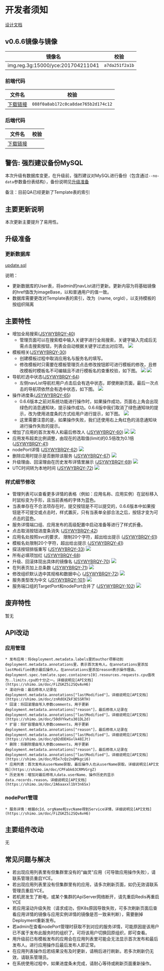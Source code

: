 # 开发者须知

[设计文档](https://shimo.im/desktop)

## v0.6.6镜像与镜像

镜像名 | 校验
-------- | -----------
img.reg.3g:15000/yce:201704211041 | `a7da251f2a1b`

### 前端代码

文件名 | 校验
-------- | -----------
[下载链接](http://10.151.30.223/dawei.li/yce-frontend/repository/archive.tar.gz?ref=0.6.6) | `088f0a8ab172c0ca8dae765b2d174c12`


### 后端代码

文件名 | 校验
-------- | -----------
[下载链接](http://10.151.30.223/dawei.li/yce-backend/repository/archive.tar.gz?ref=0.6.6) | 


## 警告: 强烈建议备份MySQL

本次升级有数据库变更，在升级前，强烈建议对MySQL进行备份（包含通过`--no-data`参数备份表结构），备份说明见[升级准备](http://10.151.30.223/dawei.li/yce-backend/blob/0.6.6/doc/release/0.6.6/ops.md#%E5%8D%87%E7%BA%A7%E5%87%86%E5%A4%87)

备注：目前QA已经更新了Template表的索引

## 主要更新说明

本次更新主要提升了易用性。

## 升级准备

### 更新数据库

[update.sql](http://10.151.30.223/dawei.li/yce-backend/blob/0.6.6/doc/release/0.6.6/update.sql)

说明：

* 更新数据库的User表，将admin的navList进行更新。更新内容为将基础镜像的href值改为imageBase，以和普通用户的值一致。
* 数据库需要更改对Template表的索引，改为（name, orgId），以支持模板的按组织隔离

## 主要特性

* 增加全局搜索([JSYWYBRQY-40](http://jira.yeepay.com/browse/JSYWYBRQY-40))
    * 管理页面可以在搜索框中输入关键字进行全局搜索，关键字输入完成后无需点击搜索按钮，列表会自动根据关键字过滤出对应项。
    ![](http://oonf35dr9.bkt.clouddn.com/search.jpeg)
* 模板相关([JSYWYBRQY-30](http://jira.yeepay.com/browse/JSYWYBRQY-30))
    * 创建模板过程中取消应用名与服务名的填写。
    * 修改模板时只需要在模板管理页点击修改按钮即可进行模板的修改，且修改模板时模板名不可编辑且不进行模板名的查重校验，如下图。
    ![](http://oonf35dr9.bkt.clouddn.com/templateModify.jpeg)
    ![](http://oonf35dr9.bkt.clouddn.com/inputDisabled.jpeg)
* 导航栏选中状态([JSYWYBRQY-64](http://jira.yeepay.com/browse/JSYWYBRQY-64))
    * 左侧navList导航栏用户点击后会有选中状态，即使刷新页面，最后一次点击的导航项依然会有选中状态，如下图。
    ![](http://oonf35dr9.bkt.clouddn.com/navListchecked.jpeg)
* 操作进度条([JSYWYBRQY-65](http://jira.yeepay.com/browse/JSYWYBRQY-65))
    * 0.6.6版本之前对系统功能进行操作时，如果操作成功，页面右上角会出现绿色的消息通知块，提示操作成功。0.6.6版中我们取消了绿色通知块的提示，改为使用进度条的方式给用户进行提示，如下图。
    ![](http://oonf35dr9.bkt.clouddn.com/deleteProgress.jpeg)
    * 这里需要注意的是，如果操作失败，我们还使用右上角红色的消息通知块进行操作失败的提示。
* 增加了应用的首次发布人和最后修改人 ([JSYWYBRQY-60](http://jira.yeepay.com/browse/JSYWYBRQY-60))
![](http://oonfhlbqp.bkt.clouddn.com/QQ20170419-171843.png)
![](http://oonfhlbqp.bkt.clouddn.com/QQ20170419-171730.png)
* 应用发布超卖比例调整，由现在的选取值(limit)的0.5倍改为0.1倍 ([JSYWYBRQY-41](http://jira.yeepay.com/browse/JSYWYBRQY-47))
* nodePort详情 ([JSYWYBRQY-62](http://jira.yeepay.com/browse/JSYWYBRQY-62))
![](http://oonfhlbqp.bkt.clouddn.com/QQ20170419-172107.png)
* 删除应用时提示是否删除该服务 ([JSYWYBRQY-67](http://jira.yeepay.com/browse/JSYWYBRQY-67))
![](http://oonfhlbqp.bkt.clouddn.com/QQ20170419-172552.png)
* 升级理由、回滚理由在历史发布详情里展示 ([JSYWYBRQY-69](http://jira.yeepay.com/browse/JSYWYBRQY-69))
![](http://oonfhlbqp.bkt.clouddn.com/QQ20170419-173216.png)
* UTC时间转为本地时间 ([JSYWYBRQY-72](http://jira.yeepay.com/browse/JSYWYBRQY-72))
![](http://oonfhlbqp.bkt.clouddn.com/QQ20170419-180049.png)


### 样式细节修改
* 管理列表可以查看更多详情的表格（例如：应用名称、应用实例）在鼠标移入时鼠标变为手形，且当前表格的字体为蓝色。
* 当表单存在不合法项存在时，提交按钮是不可以提交的，0.6.6版本中如果按钮是不可提交或点击时，样式置灰，只有当表单全部合法之后，按钮才变为可点击的蓝色。
* 服务详情端口组、应用发布的高级配置中启动准备等进行了样式折叠。
* 点击取消按钮进度条消失 ([JSYWYBRQY-42](http://jira.yeepay.com/browse/JSYWYBRQY-42))
* 应用名处按照svc的要求， 限制20个字符，超出给出提示 ([JSYWYBRQY-61](http://jira.yeepay.com/browse/JSYWYBRQY-61))
* 模板名处限制20个字符，超出给出提示 ([JSYWYBRQY-41](http://jira.yeepay.com/browse/JSYWYBRQY-41))
* 探活按钮排版重写 ([JSYWYBRQY-33](http://jira.yeepay.com/browse/JSYWYBRQY-33))
![](http://oonfhlbqp.bkt.clouddn.com/QQ20170419-183103.png)
* 所有必填项加红 ([JSYWYBRQY-68](http://jira.yeepay.com/browse/JSYWYBRQY-68))
* 升级、回滚体现出具体的镜像名 ([JSYWYBRQY-70](http://jira.yeepay.com/browse/JSYWYBRQY-70))
![](http://oonfhlbqp.bkt.clouddn.com/QQ20170419-173900.png)
* 在列表页加上总条数 ([JSYWYBRQY-71](http://jira.yeepay.com/browse/JSYWYBRQY-71))
![](http://oonfhlbqp.bkt.clouddn.com/QQ20170419-174602.png)
* 修改组织默认选中其规格和数据中心 ([JSYWYBRQY-72](http://jira.yeepay.com/browse/JSYWYBRQY-72))
![](http://oonfhlbqp.bkt.clouddn.com/QQ20170419-180423.png)
* 服务类型改为中文 ([JSYWYBRQY-101](http://jira.yeepay.com/browse/JSYWYBRQY-101))
![](http://oonfhlbqp.bkt.clouddn.com/QQ20170421-095544.png)
* 服务端口组的TargetPort和nodePort合并了 ([JSYWYBRQY-102](http://jira.yeepay.com/browse/JSYWYBRQY-102))
![](http://oonfhlbqp.bkt.clouddn.com/QQ20170421-095946.png)

## 废弃特性

暂无

## API改动

### 应用管理

    * 发布应用：将deployment.metadata.labels里的author项移动到deployment.metadata.annotations里，表示首次发布人。在annotations里添加lastModified表示最后操作人。在annotations里添加reason表示操作理由。deployment.spec.temlate.spec.containers[0].resources.requests.cpu值改为..limits.cpu的十分之一。详细说明见[API文档](https://shimo.im/doc/FiZGKZ5i2SQvAvH6)
    * 滚动升级：最后修改人记录在deployment.metadata.annotations["lastModified"]。详细说明见[API文档](https://shimo.im/doc/znRdOXZkF3ESSRTH)
    * 回滚：将回滚理由写入参数comments，用于更新deployment.metadata.annotations["reason"]，最后修改人记录在deployment.metadata.annotations["lastModified"]。详细说明见[API文档](https://shimo.im/doc/50dVYkwtu301DL2d)
    * 扩容：将扩容理由写入参数comments，用于更新deployment.metadata.annotations["reason"]，最后修改人记录在deployment.metadata.annotations["lastModified"]。详细说明见[API文档](https://shimo.im/doc/q92dDDXGvlk48IJt)
    * 删除：将删除理由写入参数comments，用于更新deployment.metadata.annotations["reason"]，最后修改人记录在deployment.metadata.annotations["lastModified"]。详细说明见[API文档](https://shimo.im/doc/R5x7cQz2nQMkgci6)
    * 应用列表：首次发布从userName获取，最后操作人也从userName获取。详细说明见[API文档](https://shimo.im/doc/CPFabk63CRMVGrgZ)
    * 历史发布：增加对最后修改人data.userName、操作历史的显示data.records.reason。详细说明见[API文档](https://shimo.im/doc/2A6aaxxl1bY3n6Sx)

### nodePort管理

    * 服务详情：根据dcId、orgName和svcName得到Service详情，详细说明见[API文档](https://shimo.im/doc/FiZGKZ5i2SQvAvH6)

## 主要组件改动

无

## 常见问题与解决

* 若出现应用列表里有但集群里没有的"幽灵"应用（可导致应用操作失败），请联系管理员重启YCE。
* 若出现应用列表里没有但集群里有的应用，请多次刷新页面，如仍无效请联系管理员重启YCE。
* 若机房发生了断电，或某个集群的ApiServer网络断开，请先重启Redis再重启YCE
* 若应用滚动升级失败（请求成功，但K8s原因导致失败，可多次刷新页面后查看应用详情的镜像与应用实例详情的镜像是否一致来判断），需要删掉Deployment重新发布。
* 若admin在查看nodePort管理时获取不到对应的服务详情，可能原因是该用户已不属于发布此服务时的组织了。可将该用户切换回原组织，即可查看。
* 用升级前已有模板发布的应用会在应用列表里可能会无法显示首次发布和最后发布人。进行应用操作后最后发布人即正常。
* 在应用列表操作后若结果没有及时更新，请稍后进行刷新。若多次刷新仍无效，请联系管理员。
* 在系统使用过程中，如果进度条未完成，请耐心等待或刷新页面重新操作。